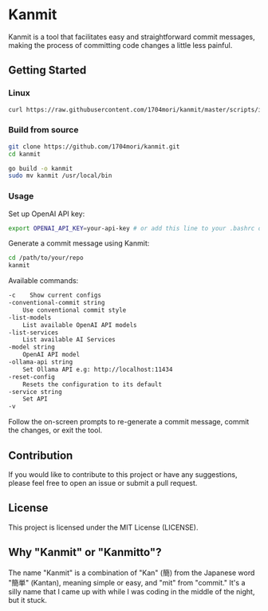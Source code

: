 # Kanmit

Kanmit is a tool that facilitates easy and straightforward commit messages, making the process of committing code changes a little less painful.

## Getting Started

### Linux

```bash
curl https://raw.githubusercontent.com/1704mori/kanmit/master/scripts/install.sh | sh
```

### Build from source

```bash
git clone https://github.com/1704mori/kanmit.git
cd kanmit

go build -o kanmit
sudo mv kanmit /usr/local/bin
```

### Usage

Set up OpenAI API key:

```bash
export OPENAI_API_KEY=your-api-key # or add this line to your .bashrc or .zshrc
```

Generate a commit message using Kanmit:

```bash
cd /path/to/your/repo
kanmit
```

Available commands:

```bash
-c    Show current configs
-conventional-commit string
    Use conventional commit style
-list-models
    List available OpenAI API models
-list-services
    List available AI Services
-model string
    OpenAI API model
-ollama-api string
    Set Ollama API e.g: http://localhost:11434
-reset-config
    Resets the configuration to its default
-service string
    Set API
-v
```

Follow the on-screen prompts to re-generate a commit message, commit the changes, or exit the tool.

## Contribution

If you would like to contribute to this project or have any suggestions, please feel free to open an issue or submit a pull request.

## License

This project is licensed under the MIT License (LICENSE).


## Why "Kanmit" or "Kanmitto"?

The name "Kanmit" is a combination of "Kan" (簡) from the Japanese word "簡単" (Kantan), meaning simple or easy, and "mit" from "commit." It's a silly name that I came up with while I was coding in the middle of the night, but it stuck.
